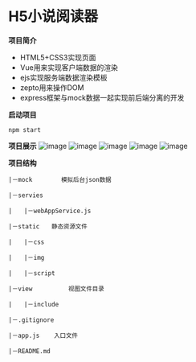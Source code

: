 # H5小说阅读器

**项目简介**

* HTML5+CSS3实现页面
* Vue用来实现客户端数据的渲染
* ejs实现服务端数据渲染模板
* zepto用来操作DOM
* express框架与mock数据一起实现前后端分离的开发

**启动项目**
```
npm start
```
**项目展示**
![image](..static/img/reader1.png)
![image](..static/img/reader2.png)
![image](..static/img/reader5.png)
![image](..static/img/reader7.png)
![image](..static/img/reader8.png)

**项目结构**
```
|－mock        模拟后台json数据

|－servies

|　　|－webAppService.js

|－static　　静态资源文件

|　　|－css

|　　|－img

|　　|－script

|－view          视图文件目录

|　　|－include

|－.gitignore

|－app.js    入口文件

|－README.md
```


